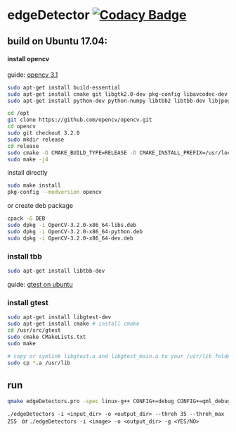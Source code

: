 # edgeDetector  [![Codacy Badge](https://api.codacy.com/project/badge/Grade/f28b4634ee1e4e0a9cf4d766e566584c)](https://www.codacy.com/app/SKutukov/edgeDetector?utm_source=github.com&amp;utm_medium=referral&amp;utm_content=SKutukov/edgeDetector&amp;utm_campaign=Badge_Grade)

## build on Ubuntu 17.04:
#### install opencv
guide: [opencv 3.1](http://embedonix.com/articles/image-processing/installing-opencv-3-1-0-on-ubuntu/)
```bash
sudo apt-get install build-essential
sudo apt-get install cmake git libgtk2.0-dev pkg-config libavcodec-dev libavformat-dev libswscale-dev
sudo apt-get install python-dev python-numpy libtbb2 libtbb-dev libjpeg-dev libpng-dev libtiff5-dev libdc1394-22-dev

cd /opt
git clone https://github.com/opencv/opencv.git
cd opencv
sudo git checkout 3.2.0
sudo mkdir release
cd release
sudo cmake -D CMAKE_BUILD_TYPE=RELEASE -D CMAKE_INSTALL_PREFIX=/usr/local ..
sudo make -j4
```
install directly
```bash
sudo make install
pkg-config --modversion opencv
```
or create deb package
```bash
cpack -G DEB
sudo dpkg -i OpenCV-3.2.0-x86_64-libs.deb 
sudo dpkg -i OpenCV-3.2.0-x86_64-python.deb 
sudo dpkg -i OpenCV-3.2.0-x86_64-dev.deb  
```
### install tbb
```bash
sudo apt-get install libtbb-dev
```
guide: [gtest on ubuntu](https://www.eriksmistad.no/getting-started-with-google-test-on-ubuntu/)
### install gtest
```bash
sudo apt-get install libgtest-dev
sudo apt-get install cmake # install cmake
cd /usr/src/gtest
sudo cmake CMakeLists.txt
sudo make
 
# copy or symlink libgtest.a and libgtest_main.a to your /usr/lib folder
sudo cp *.a /usr/lib
```
## run
```bash
qmake edgeDetectors.pro -spec linux-g++ CONFIG+=debug CONFIG+=qml_debug && make -j4 
```
``
./edgeDetectors -i <input_dir> -o <output_dir> --threh 35 --threh_max 255 
``
or
``
./edgeDetectors -i <image> -o <output_dir> -g <YES/NO> 
``
